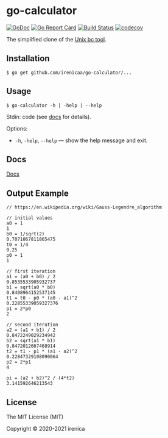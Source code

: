 # go-calculator

[![GoDoc](https://godoc.org/github.com/irenicaa/go-calculator?status.svg)](https://godoc.org/github.com/irenicaa/go-calculator)
[![Go Report Card](https://goreportcard.com/badge/github.com/irenicaa/go-calculator)](https://goreportcard.com/report/github.com/irenicaa/go-calculator)
[![Build Status](https://app.travis-ci.com/irenicaa/go-calculator.svg?branch=master)](https://app.travis-ci.com/irenicaa/go-calculator)
[![codecov](https://codecov.io/gh/irenicaa/go-calculator/branch/master/graph/badge.svg)](https://codecov.io/gh/irenicaa/go-calculator)

The simplified clone of the [Unix bc tool](<https://en.wikipedia.org/wiki/Bc_(programming_language)>).

## Installation

```
$ go get github.com/irenicaa/go-calculator/...
```

## Usage

```
$ go-calculator -h | -help | --help
```

Stdin: code (see [docs](docs/) for details).

Options:

- `-h`, `-help`, `--help` &mdash; show the help message and exit.

## Docs

[Docs](docs/)

## Output Example

```
// https://en.wikipedia.org/wiki/Gauss-Legendre_algorithm

// initial values
a0 = 1
1
b0 = 1/sqrt(2)
0.7071067811865475
t0 = 1/4
0.25
p0 = 1
1

// first iteration
a1 = (a0 + b0) / 2
0.8535533905932737
b1 = sqrt(a0 * b0)
0.8408964152537145
t1 = t0 - p0 * (a0 - a1)^2
0.22855339059327376
p1 = 2*p0
2

// second iteration
a2 = (a1 + b1) / 2
0.8472249029234942
b2 = sqrt(a1 * b1)
0.8472012667468914
t2 = t1 - p1 * (a1 - a2)^2
0.22847329108090064
p2 = 2*p1
4

pi = (a2 + b2)^2 / (4*t2)
3.141592646213543
```

## License

The MIT License (MIT)

Copyright &copy; 2020-2021 irenica
